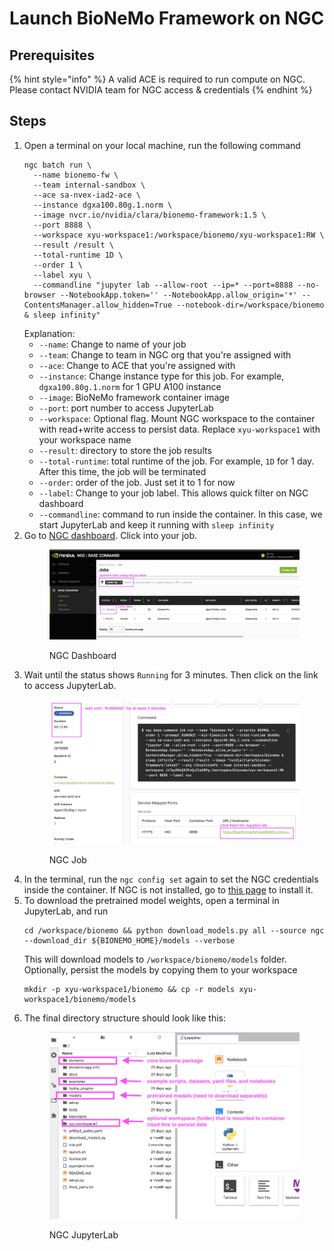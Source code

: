 # Launch BioNeMo Framework on NGC

## Prerequisites

{% hint style="info" %}
A valid ACE is required to run compute on NGC. Please contact NVIDIA team for NGC access & credentials
{% endhint %}

## Steps

1.  Open a terminal on your local machine, run the following command
    ```shell
    ngc batch run \
      --name bionemo-fw \
      --team internal-sandbox \
      --ace sa-nvex-iad2-ace \
      --instance dgxa100.80g.1.norm \
      --image nvcr.io/nvidia/clara/bionemo-framework:1.5 \
      --port 8888 \
      --workspace xyu-workspace1:/workspace/bionemo/xyu-workspace1:RW \
      --result /result \
      --total-runtime 1D \
      --order 1 \
      --label xyu \
      --commandline "jupyter lab --allow-root --ip=* --port=8888 --no-browser --NotebookApp.token='' --NotebookApp.allow_origin='*' --ContentsManager.allow_hidden=True --notebook-dir=/workspace/bionemo & sleep infinity"
    ```
    Explanation:
      - `--name`: Change to name of your job
      - `--team`: Change to team in NGC org that you're assigned with
      - `--ace`: Change to ACE that you're assigned with
      - `--instance`: Change instance type for this job. For example, `dgxa100.80g.1.norm` for 1 GPU A100 instance
      - `--image`: BioNeMo framework container image
      - `--port`: port number to access JupyterLab
      - `--workspace`: Optional flag. Mount NGC workspace to the container with read+write access to persist data. Replace `xyu-workspace1` with your workspace name
      - `--result`: directory to store the job results
      - `--total-runtime`: total runtime of the job. For example, `1D` for 1 day. After this time, the job will be terminated
      - `--order`: order of the job. Just set it to 1 for now
      - `--label`: Change to your job label. This allows quick filter on NGC dashboard
      - `--commandline`: command to run inside the container. In this case, we start JupyterLab and keep it running with `sleep infinity`
2. Go to [NGC dashboard](https://bc.ngc.nvidia.com/jobs). Click into your job.
    <figure><img src="/.gitbook/assets/images/ngc-dashboard.jpg" alt=""><figcaption><p>NGC Dashboard</p></figcaption></figure>
3. Wait until the status shows `Running` for 3 minutes. Then click on the link to access JupyterLab.
    <figure><img src="/.gitbook/assets/images/ngc-job.jpg" alt=""><figcaption><p>NGC Job</p></figcaption></figure>
4. In the terminal, run the `ngc config set` again to set the NGC credentials inside the container. If NGC is not installed, go to [this page](https://org.ngc.nvidia.com/setup/installers/cli) to install it.
5. To download the pretrained model weights, open a terminal in JupyterLab, and run
    ```shell
    cd /workspace/bionemo && python download_models.py all --source ngc --download_dir ${BIONEMO_HOME}/models --verbose
    ```
    This will download models to `/workspace/bionemo/models` folder.
    Optionally, persist the models by copying them to your workspace
    ```shell
    mkdir -p xyu-workspace1/bionemo && cp -r models xyu-workspace1/bionemo/models
    ```
6. The final directory structure should look like this:
    <figure><img src="/.gitbook/assets/images/ngc-jupyterlab.jpg" alt=""><figcaption><p>NGC JupyterLab</p></figcaption></figure>

